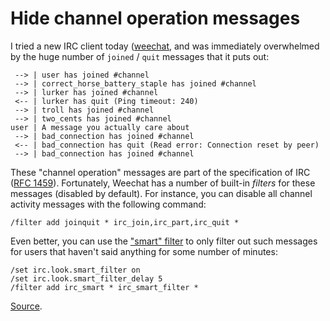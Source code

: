 # Hide channel operation messages

I tried a new IRC client today ([weechat](https://weechat.org/), and was
immediately overwhelmed by the huge number of `joined` / `quit` messages that
it puts out:

```
 --> | user has joined #channel
 --> | correct_horse_battery_staple has joined #channel
 --> | lurker has joined #channel
 <-- | lurker has quit (Ping timeout: 240)
 --> | troll has joined #channel
 --> | two_cents has joined #channel
user | A message you actually care about
 --> | bad_connection has joined #channel
 <-- | bad_connection has quit (Read error: Connection reset by peer)
 --> | bad_connection has joined #channel
```

These "channel operation" messages are part of the specification of IRC ([RFC
1459][rfc-channel-operation]). Fortunately, Weechat has a number of built-in
_filters_ for these messages (disabled by default). For instance, you can
disable all channel activity messages with the following command:

```
/filter add joinquit * irc_join,irc_part,irc_quit *
```

Even better, you can use the ["smart"
filter](https://weechat.org/files/doc/devel/weechat_user.en.html#irc_smart_filter_join_part_quit)
to only filter out such messages for users that haven't said anything for some
number of minutes:

```
/set irc.look.smart_filter on
/set irc.look.smart_filter_delay 5
/filter add irc_smart * irc_smart_filter *
```

[Source](https://blog.weechat.org/post/2008/10/25/Smart-IRC-join-part-quit-message-filter).

[rfc-channel-operation]: https://tools.ietf.org/html/rfc1459#section-4.2
[weechat]: https://weechat.org/
